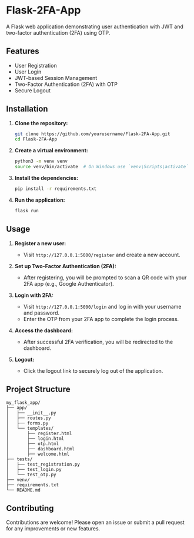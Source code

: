 
# Flask-2FA-App

A Flask web application demonstrating user authentication with JWT and two-factor authentication (2FA) using OTP.

## Features

- User Registration
- User Login
- JWT-based Session Management
- Two-Factor Authentication (2FA) with OTP
- Secure Logout

## Installation

1. **Clone the repository:**

   ```bash
   git clone https://github.com/yourusername/Flask-2FA-App.git
   cd Flask-2FA-App
   ```

2. **Create a virtual environment:**

   ```bash
   python3 -m venv venv
   source venv/bin/activate  # On Windows use `venv\Scripts\activate`
   ```

3. **Install the dependencies:**

   ```bash
   pip install -r requirements.txt
   ```

4. **Run the application:**

   ```bash
   flask run
   

## Usage

1. **Register a new user:**

   - Visit `http://127.0.0.1:5000/register` and create a new account.

2. **Set up Two-Factor Authentication (2FA):**

   - After registering, you will be prompted to scan a QR code with your 2FA app (e.g., Google Authenticator).

3. **Login with 2FA:**

   - Visit `http://127.0.0.1:5000/login` and log in with your username and password.
   - Enter the OTP from your 2FA app to complete the login process.

4. **Access the dashboard:**

   - After successful 2FA verification, you will be redirected to the dashboard.

5. **Logout:**

   - Click the logout link to securely log out of the application.

## Project Structure

```
my_flask_app/
├── app/
│   ├── __init__.py
│   ├── routes.py
│   ├── forms.py
│   └── templates/
│       ├── register.html
│       ├── login.html
│       ├── otp.html
│       ├── dashboard.html
│       ├── welcome.html
├── tests/
│   ├── test_registration.py
│   ├── test_login.py
│   └── test_otp.py
├── venv/
├── requirements.txt
└── README.md
```


## Contributing

Contributions are welcome! Please open an issue or submit a pull request for any improvements or new features.
